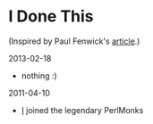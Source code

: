 # I Done This

(Inspired by Paul Fenwick's [article](http://privacygeek.blogspot.com.au/2013/02/reimplementing-idonethis-memory-service.html).)

2013-02-18

* nothing :)

2011-04-10

* [I](http://perlmonks.org/?node_id=898593) joined the legendary PerlMonks
